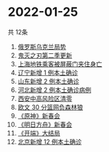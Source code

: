 # 2022-01-25
  共 12条

  <!-- BEGIN -->
  <!-- 最后更新时间:Tue Jan 25 2022 21:09:43 GMT+0000 (Coordinated Universal Time) -->
  1. [俄罗斯乌克兰局势](https://www.zhihu.com/search?q=俄罗斯乌克兰)
1. [鬼灭之刃第二季更新](https://www.zhihu.com/search?q=鬼灭之刃)
1. [上海地铁乘客被屏蔽门夹住身亡](https://www.zhihu.com/search?q=上海地铁)
1. [辽宁新增 1 例本土确诊](https://www.zhihu.com/search?q=辽宁新增)
1. [山东新增 2 例本土确诊](https://www.zhihu.com/search?q=山东新增)
1. [河北新增 2 例本土确诊病例](https://www.zhihu.com/search?q=河北新增)
1. [西安中高风险区清零](https://www.zhihu.com/search?q=西安清零)
1. [欧文 30 分篮网负森林狼](https://www.zhihu.com/search?q=篮网)
1. [《原神》新春会](https://www.zhihu.com/search?q=原神)
1. [《明日方舟》新春会](https://www.zhihu.com/search?q=明日方舟)
1. [《开端》大结局](https://www.zhihu.com/search?q=开端大结局)
1. [北京新增 12 例本土确诊](https://www.zhihu.com/search?q=北京新增)
  <!-- END -->
  
